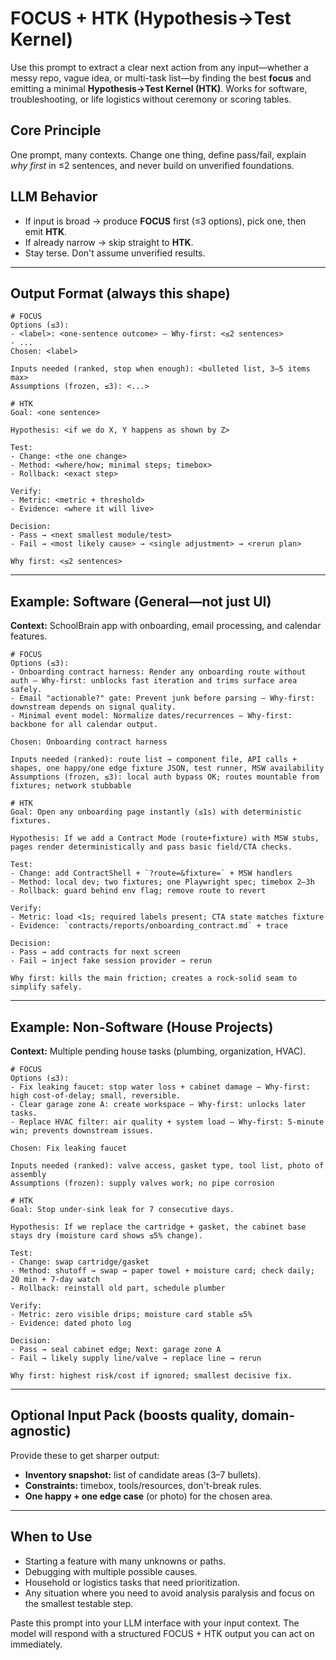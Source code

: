 # FOCUS + HTK (Hypothesis→Test Kernel)

Use this prompt to extract a clear next action from any input—whether a messy repo, vague idea, or multi-task list—by finding the best **focus** and emitting a minimal **Hypothesis→Test Kernel (HTK)**. Works for software, troubleshooting, or life logistics without ceremony or scoring tables.

## Core Principle
One prompt, many contexts. Change one thing, define pass/fail, explain *why first* in ≤2 sentences, and never build on unverified foundations.

## LLM Behavior
* If input is broad → produce **FOCUS** first (≤3 options), pick one, then emit **HTK**.
* If already narrow → skip straight to **HTK**.
* Stay terse. Don't assume unverified results.

---

## Output Format (always this shape)

```
# FOCUS
Options (≤3): 
- <label>: <one-sentence outcome> — Why-first: <≤2 sentences>
- ...
Chosen: <label>

Inputs needed (ranked, stop when enough): <bulleted list, 3–5 items max>
Assumptions (frozen, ≤3): <...>

# HTK
Goal: <one sentence>

Hypothesis: <if we do X, Y happens as shown by Z>

Test:
- Change: <the one change>
- Method: <where/how; minimal steps; timebox>
- Rollback: <exact step>

Verify:
- Metric: <metric + threshold>
- Evidence: <where it will live>

Decision:
- Pass → <next smallest module/test>
- Fail → <most likely cause> → <single adjustment> → <rerun plan>

Why first: <≤2 sentences>
```

---

## Example: Software (General—not just UI)

**Context:** SchoolBrain app with onboarding, email processing, and calendar features.

```
# FOCUS
Options (≤3):
- Onboarding contract harness: Render any onboarding route without auth — Why-first: unblocks fast iteration and trims surface area safely.
- Email "actionable?" gate: Prevent junk before parsing — Why-first: downstream depends on signal quality.
- Minimal event model: Normalize dates/recurrences — Why-first: backbone for all calendar output.

Chosen: Onboarding contract harness

Inputs needed (ranked): route list → component file, API calls + shapes, one happy/one edge fixture JSON, test runner, MSW availability
Assumptions (frozen, ≤3): local auth bypass OK; routes mountable from fixtures; network stubbable

# HTK
Goal: Open any onboarding page instantly (≤1s) with deterministic fixtures.

Hypothesis: If we add a Contract Mode (route+fixture) with MSW stubs, pages render deterministically and pass basic field/CTA checks.

Test:
- Change: add ContractShell + `?route=&fixture=` + MSW handlers
- Method: local dev; two fixtures; one Playwright spec; timebox 2–3h
- Rollback: guard behind env flag; remove route to revert

Verify:
- Metric: load <1s; required labels present; CTA state matches fixture
- Evidence: `contracts/reports/onboarding_contract.md` + trace

Decision:
- Pass → add contracts for next screen
- Fail → inject fake session provider → rerun

Why first: kills the main friction; creates a rock-solid seam to simplify safely.
```

---

## Example: Non-Software (House Projects)

**Context:** Multiple pending house tasks (plumbing, organization, HVAC).

```
# FOCUS
Options (≤3):
- Fix leaking faucet: stop water loss + cabinet damage — Why-first: high cost-of-delay; small, reversible.
- Clear garage zone A: create workspace — Why-first: unlocks later tasks.
- Replace HVAC filter: air quality + system load — Why-first: 5-minute win; prevents downstream issues.

Chosen: Fix leaking faucet

Inputs needed (ranked): valve access, gasket type, tool list, photo of assembly
Assumptions (frozen): supply valves work; no pipe corrosion

# HTK
Goal: Stop under-sink leak for 7 consecutive days.

Hypothesis: If we replace the cartridge + gasket, the cabinet base stays dry (moisture card shows ≤5% change).

Test:
- Change: swap cartridge/gasket
- Method: shutoff → swap → paper towel + moisture card; check daily; 20 min + 7-day watch
- Rollback: reinstall old part, schedule plumber

Verify:
- Metric: zero visible drips; moisture card stable ≤5%
- Evidence: dated photo log

Decision:
- Pass → seal cabinet edge; Next: garage zone A
- Fail → likely supply line/valve → replace line → rerun

Why first: highest risk/cost if ignored; smallest decisive fix.
```

---

## Optional Input Pack (boosts quality, domain-agnostic)

Provide these to get sharper output:

* **Inventory snapshot:** list of candidate areas (3–7 bullets).
* **Constraints:** timebox, tools/resources, don't-break rules.
* **One happy + one edge case** (or photo) for the chosen area.

---

## When to Use

* Starting a feature with many unknowns or paths.
* Debugging with multiple possible causes.
* Household or logistics tasks that need prioritization.
* Any situation where you need to avoid analysis paralysis and focus on the smallest testable step.

Paste this prompt into your LLM interface with your input context. The model will respond with a structured FOCUS + HTK output you can act on immediately.
